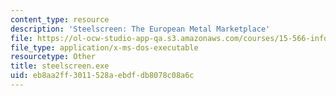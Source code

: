 ```yaml
---
content_type: resource
description: 'Steelscreen: The European Metal Marketplace'
file: https://ol-ocw-studio-app-qa.s3.amazonaws.com/courses/15-566-information-technology-as-an-integrating-force-in-manufacturing-spring-2003/eb8aa2ff3011528aebdfdb8078c08a6c_steelscreen.exe
file_type: application/x-ms-dos-executable
resourcetype: Other
title: steelscreen.exe
uid: eb8aa2ff-3011-528a-ebdf-db8078c08a6c
---
```

